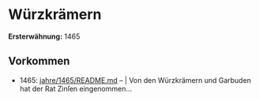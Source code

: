 # Würzkrämern

**Ersterwähnung:** 1465

## Vorkommen
- 1465: [jahre/1465/README.md](../jahre/1465/README.md) – |
Von den Würzkrämern und Garbuden hat der Rat
Zinſen eingenommen...
